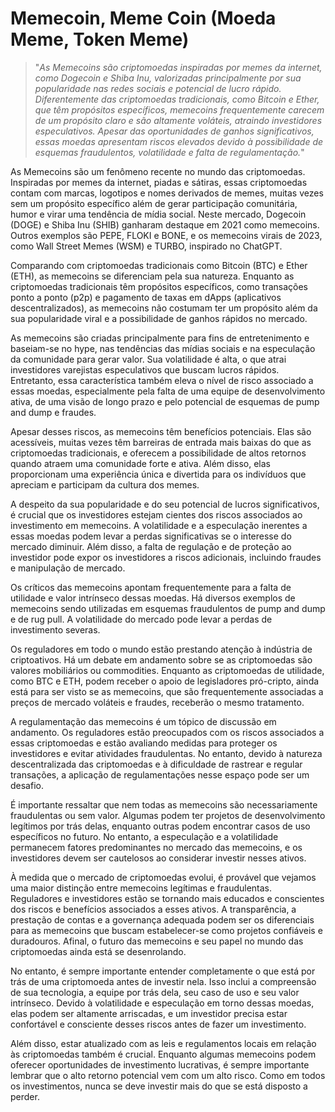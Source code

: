 # Memecoin, Meme Coin (Moeda Meme, Token Meme)

>"*As Memecoins são criptomoedas inspiradas por memes da internet, como Dogecoin e Shiba Inu, valorizadas principalmente por sua popularidade nas redes sociais e potencial de lucro rápido. Diferentemente das criptomoedas tradicionais, como Bitcoin e Ether, que têm propósitos específicos, memecoins frequentemente carecem de um propósito claro e são altamente voláteis, atraindo investidores especulativos. Apesar das oportunidades de ganhos significativos, essas moedas apresentam riscos elevados devido à possibilidade de esquemas fraudulentos, volatilidade e falta de regulamentação.*"

As Memecoins são um fenômeno recente no mundo das criptomoedas. Inspiradas por memes da internet, piadas e sátiras, essas criptomoedas contam com marcas, logotipos e nomes derivados de memes, muitas vezes sem um propósito específico além de gerar participação comunitária, humor e virar uma tendência de mídia social. Neste mercado, Dogecoin (DOGE) e Shiba Inu (SHIB) ganharam destaque em 2021 como memecoins. Outros exemplos são PEPE, FLOKI e BONE, e os memecoins virais de 2023, como Wall Street Memes (WSM) e TURBO, inspirado no ChatGPT.

Comparando com criptomoedas tradicionais como Bitcoin (BTC) e Ether (ETH), as memecoins se diferenciam pela sua natureza. Enquanto as criptomoedas tradicionais têm propósitos específicos, como transações ponto a ponto (p2p) e pagamento de taxas em dApps (aplicativos descentralizados), as memecoins não costumam ter um propósito além da sua popularidade viral e a possibilidade de ganhos rápidos no mercado.

As memecoins são criadas principalmente para fins de entretenimento e baseiam-se no hype, nas tendências das mídias sociais e na especulação da comunidade para gerar valor. Sua volatilidade é alta, o que atrai investidores varejistas especulativos que buscam lucros rápidos. Entretanto, essa característica também eleva o nível de risco associado a essas moedas, especialmente pela falta de uma equipe de desenvolvimento ativa, de uma visão de longo prazo e pelo potencial de esquemas de pump and dump e fraudes.

Apesar desses riscos, as memecoins têm benefícios potenciais. Elas são acessíveis, muitas vezes têm barreiras de entrada mais baixas do que as criptomoedas tradicionais, e oferecem a possibilidade de altos retornos quando atraem uma comunidade forte e ativa. Além disso, elas proporcionam uma experiência única e divertida para os indivíduos que apreciam e participam da cultura dos memes.

A despeito da sua popularidade e do seu potencial de lucros significativos, é crucial que os investidores estejam cientes dos riscos associados ao investimento em memecoins. A volatilidade e a especulação inerentes a essas moedas podem levar a perdas significativas se o interesse do mercado diminuir. Além disso, a falta de regulação e de proteção ao investidor pode expor os investidores a riscos adicionais, incluindo fraudes e manipulação de mercado.

Os críticos das memecoins apontam frequentemente para a falta de utilidade e valor intrínseco dessas moedas. Há diversos exemplos de memecoins sendo utilizadas em esquemas fraudulentos de pump and dump e de rug pull. A volatilidade do mercado pode levar a perdas de investimento severas.

Os reguladores em todo o mundo estão prestando atenção à indústria de criptoativos. Há um debate em andamento sobre se as criptomoedas são valores mobiliários ou commodities. Enquanto as criptomoedas de utilidade, como BTC e ETH, podem receber o apoio de legisladores pró-cripto, ainda está para ser visto se as memecoins, que são frequentemente associadas a preços de mercado voláteis e fraudes, receberão o mesmo tratamento.

A regulamentação das memecoins é um tópico de discussão em andamento. Os reguladores estão preocupados com os riscos associados a essas criptomoedas e estão avaliando medidas para proteger os investidores e evitar atividades fraudulentas. No entanto, devido à natureza descentralizada das criptomoedas e à dificuldade de rastrear e regular transações, a aplicação de regulamentações nesse espaço pode ser um desafio.

É importante ressaltar que nem todas as memecoins são necessariamente fraudulentas ou sem valor. Algumas podem ter projetos de desenvolvimento legítimos por trás delas, enquanto outras podem encontrar casos de uso específicos no futuro. No entanto, a especulação e a volatilidade permanecem fatores predominantes no mercado das memecoins, e os investidores devem ser cautelosos ao considerar investir nesses ativos.

À medida que o mercado de criptomoedas evolui, é provável que vejamos uma maior distinção entre memecoins legítimas e fraudulentas. Reguladores e investidores estão se tornando mais educados e conscientes dos riscos e benefícios associados a esses ativos. A transparência, a prestação de contas e a governança adequada podem ser os diferenciais para as memecoins que buscam estabelecer-se como projetos confiáveis e duradouros. Afinal, o futuro das memecoins e seu papel no mundo das criptomoedas ainda está se desenrolando. 

No entanto, é sempre importante entender completamente o que está por trás de uma criptomoeda antes de investir nela. Isso inclui a compreensão de sua tecnologia, a equipe por trás dela, seu caso de uso e seu valor intrínseco. Devido à volatilidade e especulação em torno dessas moedas, elas podem ser altamente arriscadas, e um investidor precisa estar confortável e consciente desses riscos antes de fazer um investimento. 

Além disso, estar atualizado com as leis e regulamentos locais em relação às criptomoedas também é crucial. Enquanto algumas memecoins podem oferecer oportunidades de investimento lucrativas, é sempre importante lembrar que o alto retorno potencial vem com um alto risco. Como em todos os investimentos, nunca se deve investir mais do que se está disposto a perder.